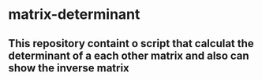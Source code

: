 # matrix-determinant
## This repository containt o script that calculat the determinant of a each other matrix and also can show the inverse matrix
